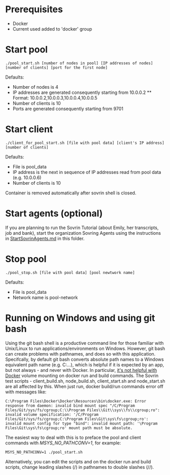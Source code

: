 # Prerequisites
* Docker
* Current used added to 'docker' group

# Start pool
```
./pool_start.sh [number of nodes in pool] [IP addresses of nodes] [number of clients] [port for the first node]
```
Defaults:
* Number of nodes is 4
* IP addresses are generated consequently starting from 10.0.0.2
** Format: 10.0.0.2,10.0.0.3,10.0.0.4,10.0.0.5
* Number of clients is 10
* Ports are generated consequently starting from 9701

# Start client
```
./client_for_pool_start.sh [file with pool data] [client's IP address] [number of clients]
```
Defaults:
* File is pool_data
* IP address is the next in sequence of IP addresses read from pool data (e.g. 10.0.0.6)
* Number of clients is 10

Container is removed automatically after sovrin shell is closed.

# Start agents (optional)

If you are planning to run the Sovrin Tutorial (about Emily, her transcripts, job and bank), start the organization Sovring Agents using the instructions in [StartSovrinAgents.md](StartSovrinAgents.md) in this folder.

# Stop pool
```
./pool_stop.sh [file with pool data] [pool newtwork name]
```
Defaults:
* File is pool_data
* Network name is pool-network

# Running on Windows and using git bash

Using the git bash shell is a productive command line for those familiar with Unix/Linux to run applications/environments on Windows. However, git bash can create problems with pathnames, and does so with this application. Specifcally, by default git bash converts absolute path names to a Windows equivalent path name (e.g. C:\...), which is helpful if it is expected by an app, but not always - and never with Docker.  In particular, [it's not helpful with Docker](https://github.com/moby/moby/issues/24029) volume mounting on docker run and build commands. The Sovrin test scripts - client_build.sh, node_build.sh, client_start.sh and node_start.sh are all affected by this. When just run, docker build/run commands error off with messages like:

```
C:\Program Files\Docker\Docker\Resources\bin\docker.exe: Error response from daemon: invalid bind mount spec "/C/Program Files/Git/sys/fs/cgroup;C:\\Program Files\\Git\\sys\\fs\\cgroup;ro": invalid volume specification: '/C/Program Files/Git/sys/fs/cgroup;C:\Program Files\Git\sys\fs\cgroup;ro': invalid mount config for type "bind": invalid mount path: '\Program Files\Git\sys\fs\cgroup;ro' mount path must be absolute.
```

The easiest way to deal with this is to preface the pool and client commands with *MSYS_NO_PATHCONV=1*, for example:

```
MSYS_NO_PATHCONV=1 ./pool_start.sh
```

Alternatively, you can edit the scripts and on the docker run and build scripts, change leading slashes (/) in pathnames to double slashes (//).
